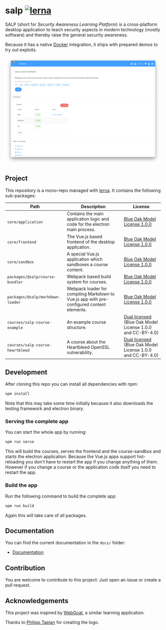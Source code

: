 # salp [![lerna](https://img.shields.io/badge/maintained%20with-lerna-cc00ff.svg)](https://lernajs.io/)
SALP (short for *Security Awareness Learning Platform*) is a cross-platform desktop application to teach security aspects in modern technology (mostly software) and thereby raise the general security awareness.

Because it has a native [Docker](https://www.docker.com/) integration, it ships with prepared demos to try out exploits.

![Screenshot Course Detail](./docs/.vuepress/public/assets/img/screenshots/course_detail.png)

## Project
This repository is a mono-repo managed with [lerna](https://lernajs.io/). It contains the following sub-packages:

| Path                             | Description                                                                               | License                                                                                                |
|----------------------------------|-------------------------------------------------------------------------------------------|--------------------------------------------------------------------------------------------------------|
| `core/application`               | Contains the main application logic and code for the electron main process.               | [Blue Oak Model License 1.0.0](./core/application/LICENSE)                                             |
| `core/frontend`                  | The Vue.js based frontend of the desktop application.                                     | [Blue Oak Model License 1.0.0](./core/frontend/LICENSE)                                                |
| `core/sandbox`                   | A special Vue.js application which sandboxes a course content.                            | [Blue Oak Model License 1.0.0](./core/course-sandbox/LICENSE)                                          |
| `packages/@salp/course-bundler`  | Webpack based build system for courses.                                                   | [Blue Oak Model License 1.0.0](./packages/@salp/course-bundler/LICENSE)                                |
| `packages/@salp/markdown-loader` | Webpack loader for compiling Markdown to Vue.js app with pre-configured content elements. | [Blue Oak Model License 1.0.0](./packages/@salp/markdown-loader/LICENSE)                               |
| `courses/salp-course-example`    | An example course structure.                                                              | [Dual licensed](./courses/salp-course-example/LICENSE) (Blue Oak Model License 1.0.0 and CC-BY-4.0)   |
| `courses/salp-course-heartbleed` | A course about the Heartbleed OpenSSL vulnerability.                                      | [Dual licensed](./courses/salp-course-heartbleed/LICENSE) (Blue Oak Model License 1.0.0 and CC-BY-4.0) |

## Development
After cloning this repo you can install all dependencies with npm:
```sh
npm install
```

Note that this may take some time initially because it also downloads the testing framework and electron binary.

### Serving the complete app
You can start the whole app by running:
```sh
npm run serve
```

This will build the courses, serves the frontend and the course-sandbox and starts the electron application. Because the Vue.js apps support hot-reloading you don't have to restart the app if you change anything of them. However if you change a course or the application code itself you need to restart the app.

### Build the app
Run the following command to build the complete app:
```sh
npm run build
```

Again this will take care of all packages.

## Documentation
You can find the current documentation in the `docs/` folder:
* [Documentation](./docs)

## Contribution
You are welcome to contribute to this project: Just open an issue or create a pull request.

## Acknowledgements
This project was inspired by [WebGoat](https://www.owasp.org/index.php/Category:OWASP_WebGoat_Project), a similar learning application.

Thanks to [Philipp Taplan](https://taplan.artstation.com/) for creating the logo.
